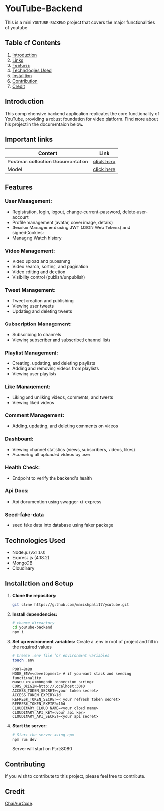 # YouTube-Backend 
This is a mini ``YOUTUBE-BACKEND`` project that covers the major functionalities of youtube

## Table of Contents

1. [Introduction](#introduction)
2. [Links](#important-links)
3. [Features](#features)
4. [Technologies Used](#technologies-used)
5. [Installtion](#installation-and-setup)
6. [Contribution](#contributing)
7. [Credit](#credit)

## Introduction
 This comprehensive backend application replicates the core functionality of YouTube, providing a robust foundation for video platform. Find more about his project in the documentaion below.


## Important links

| Content                          | Link                                                                     |
| -------------------------------- | ------------------------------------------------------------------------ |
| Postman collection Documentation | [click here](https://documenter.getpostman.com/view/32550852/2s9Yyqhh3W) |
| Model                            | [click here ](https://app.eraser.io/workspace/YtPqZ1VogxGy1jzIDkzj)      |

## Features

### User Management:

- Registration, login, logout, change-current-password, delete-user-account
- Profile management (avatar, cover image, details)
- Session Management using JWT (JSON Web Tokens) and signedCookies:
- Managing Watch history

### Video Management:

- Video upload and publishing
- Video search, sorting, and pagination
- Video editing and deletion
- Visibility control (publish/unpublish)

### Tweet Management:

- Tweet creation and publishing
- Viewing user tweets
- Updating and deleting tweets

### Subscription Management:

- Subscribing to channels
- Viewing subscriber and subscribed channel lists

### Playlist Management:

- Creating, updating, and deleting playlists
- Adding and removing videos from playlists
- Viewing user playlists

### Like Management:

- Liking and unliking videos, comments, and tweets
- Viewing liked videos

### Comment Management:

- Adding, updating, and deleting comments on videos

### Dashboard:

- Viewing channel statistics (views, subscribers, videos, likes)
- Accessing all uploaded videos by user

### Health Check:

- Endpoint to verify the backend's health

### Api Docs:

- Api documention using swagger-ui-express

### Seed-fake-data

- seed fake data into database using faker package


## Technologies Used

- Node.js (v21.1.0) 
- Express.js (4.18.2)
- MongoDB
- Cloudinary

## Installation and Setup

1. **Clone the repository:**

    ```bash
    git clone https://github.com/manishpali17/youtube.git
    ```

2. **Install dependencies:**

    ```bash
    # change direactory
    cd youtube-backend
    npm i
    ```

3. **Set up environment variables:**
    Create a .env in root of project and fill in the required values

    ```bash
    # Create .env file for environment variables
    touch .env
    ```
    
    ```
    PORT=8080
    NODE_ENV=<development> # if you want stack and seeding functionality
    MONGO_URI=<mongodb connection string>
    CORS_ORIGIN=http://localhost:3000
    ACCESS_TOKEN_SECRET=<your token secret>
    ACCESS_TOKEN_EXPIRY=1d
    REFRESH_TOKEN_SECRET=< your refresh token secret>
    REFRESH_TOKEN_EXPIRY=10d
    CLOUDINARY_CLOUD_NAME=<your cloud name>
    CLOUDINARY_API_KEY=<your api key>
    CLOUDINARY_API_SECRET=<your api secret>
    ```

4. **Start the server:**

    ```bash
    # Start the server using npm
    npm run dev
    ```
    Server will start on Port:8080

## Contributing

  If you wish to contribute to this project, please feel free to contribute.

## Credit

  [ChaiAurCode](https://www.youtube.com/@chaiaurcode).
